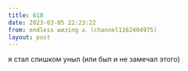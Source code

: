 ```yaml
---
title: 610
date: 2023-03-05 22:23:22
from: endless шизing ⍼ (channel1162404975)
layout: post
---
```


я стал слишком уныл (или был и не замечал этого)
